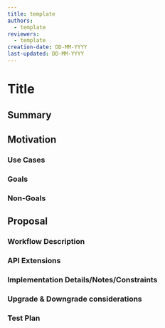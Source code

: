 ```yaml
---
title: template
authors:
  - template
reviewers:
  - template
creation-date: DD-MM-YYYY
last-updated: DD-MM-YYYY
---
```


# Title

## Summary

## Motivation

### Use Cases

### Goals

### Non-Goals

## Proposal

### Workflow Description

### API Extensions

### Implementation Details/Notes/Constraints

### Upgrade & Downgrade considerations

### Test Plan
